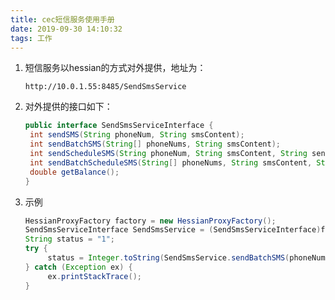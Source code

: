```yaml
---
title: cec短信服务使用手册
date: 2019-09-30 14:10:32
tags: 工作
---
```


1. 短信服务以hessian的方式对外提供，地址为：

   `http://10.0.1.55:8485/SendSmsService`

2. 对外提供的接口如下：

   ```java
   public interface SendSmsServiceInterface {
   	int sendSMS(String phoneNum, String smsContent);
   	int sendBatchSMS(String[] phoneNums, String smsContent);
   	int sendScheduleSMS(String phoneNum, String smsContent, String sendTime);
   	int sendBatchScheduleSMS(String[] phoneNums, String smsContent, String sendTime);
   	double getBalance();
   }
   ```

3. 示例

   ```java
   HessianProxyFactory factory = new HessianProxyFactory();
   SendSmsServiceInterface SendSmsService = (SendSmsServiceInterface)factory.create(SendSmsServiceInterface.class,"http://10.0.1.55:8485/SendSmsService");
   String status = "1";
   try {
   		status = Integer.toString(SendSmsService.sendBatchSMS(phoneNum,"msg test"));
   } catch (Exception ex) {
   		ex.printStackTrace();
   }
   ```

   


